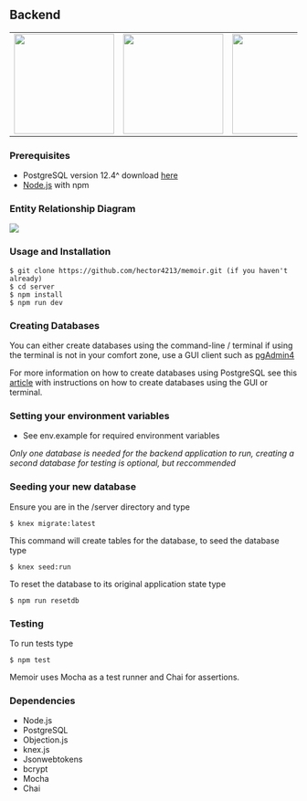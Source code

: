 ## Backend

<table>
<tbody>

<tr>
<td align="center" width="20%">
<span><b><center></center></b></span>
<img height=175px width="175" src="https://img.icons8.com/color/344/javascript.png"/>
</td>

<td align="center" width="20%">
<span><b><center></center></b></span> 
<img height=175px width="175" src="https://img.icons8.com/color/344/nodejs.png"/>
</td>

<td align="center" width="20%">
<span><b><center></center></b></span> 
<img height=175px width="175" src="https://img.icons8.com/color/344/postgreesql.png"/>
</td>

</tr>

</tbody>
</table>

### Prerequisites

- PostgreSQL version 12.4^ download [here](https://www.postgresql.org/download/)
- [Node.js](https://nodejs.org/en/download/) with npm

### Entity Relationship Diagram

<img src=https://i.imgur.com/6UXIb3t.png />

### Usage and Installation

    $ git clone https://github.com/hector4213/memoir.git (if you haven't already)
    $ cd server
    $ npm install
    $ npm run dev

### Creating Databases

You can either create databases using the command-line / terminal if using the terminal is not in your comfort zone,
use a GUI client such as [pgAdmin4](https://www.pgadmin.org/download/)

For more information on how to create databases using PostgreSQL see this [article](https://www.guru99.com/postgresql-create-database.html) with instructions on how to create databases using the GUI or terminal.

### Setting your environment variables

- See env.example for required environment variables

_Only one database is needed for the backend application to run, creating a second database for testing is optional, but reccommended_

### Seeding your new database

Ensure you are in the /server directory and type

    $ knex migrate:latest

This command will create tables for the database, to seed the database type

    $ knex seed:run

To reset the database to its original application state type

    $ npm run resetdb

### Testing

To run tests type

    $ npm test

Memoir uses Mocha as a test runner and Chai for assertions.

### Dependencies

- Node.js
- PostgreSQL
- Objection.js
- knex.js
- Jsonwebtokens
- bcrypt
- Mocha
- Chai
